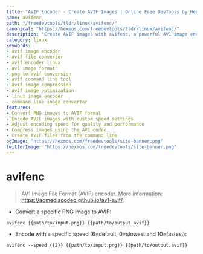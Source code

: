 ```yaml
---
title: "AVIF Encoder - Create AVIF Images | Online Free DevTools by Hexmos"
name: avifenc
path: "/freedevtools/tldr/linux/avifenc/"
canonical: "https://hexmos.com/freedevtools/tldr/linux/avifenc/"
description: "Create AVIF images with avifenc, a powerful AV1 image encoder. Convert PNG to AVIF format with custom speed settings. Free online tool, no registration required."
category: linux
keywords:
- avif image encoder
- avif file converter
- avif encoder linux
- av1 image format
- png to avif conversion
- avif command line tool
- avif image compression
- avif image optimization
- linux image encoder
- command line image converter
features:
- Convert PNG images to AVIF format
- Encode AVIF images with custom speed settings
- Adjust encoding speed for quality and performance
- Compress images using the AV1 codec
- Create AVIF files from the command line
ogImage: "https://hexmos.com/freedevtools/site-banner.png"
twitterImage: "https://hexmos.com/freedevtools/site-banner.png"
---
```


# avifenc

> AV1 Image File Format (AVIF) encoder.
> More information: <https://aomediacodec.github.io/av1-avif/>.

- Convert a specific PNG image to AVIF:

`avifenc {{path/to/input.png}} {{path/to/output.avif}}`

- Encode with a specific speed (6=default, 0=slowest and 10=fastest):

`avifenc --speed {{2}} {{path/to/input.png}} {{path/to/output.avif}}`
